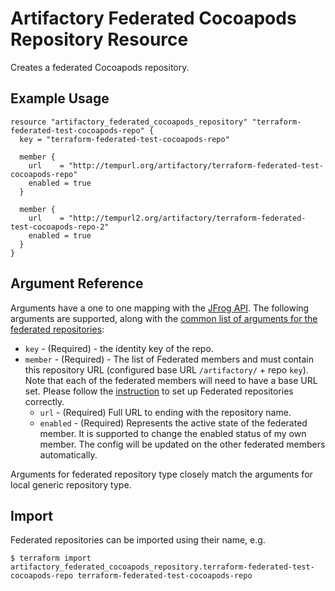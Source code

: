 # Artifactory Federated Cocoapods Repository Resource

Creates a federated Cocoapods repository.

## Example Usage

```hcl
resource "artifactory_federated_cocoapods_repository" "terraform-federated-test-cocoapods-repo" {
  key = "terraform-federated-test-cocoapods-repo"

  member {
    url    = "http://tempurl.org/artifactory/terraform-federated-test-cocoapods-repo"
    enabled = true
  }

  member {
    url    = "http://tempurl2.org/artifactory/terraform-federated-test-cocoapods-repo-2"
    enabled = true
  }
}
```

## Argument Reference

Arguments have a one to one mapping with the [JFrog API](https://www.jfrog.com/confluence/display/JFROG/Repository+Configuration+JSON#RepositoryConfigurationJSON-FederatedRepository). 
The following arguments are supported, along with the [common list of arguments for the federated repositories](local.md):

* `key` - (Required) - the identity key of the repo.
* `member` - (Required) - The list of Federated members and must contain this repository URL (configured base URL
  `/artifactory/` + repo `key`). Note that each of the federated members will need to have a base URL set.
  Please follow the [instruction](https://www.jfrog.com/confluence/display/JFROG/Working+with+Federated+Repositories#WorkingwithFederatedRepositories-SettingUpaFederatedRepository)
  to set up Federated repositories correctly.
  * `url` - (Required) Full URL to ending with the repository name.
  * `enabled` - (Required) Represents the active state of the federated member. It is supported to change the enabled
    status of my own member. The config will be updated on the other federated members automatically.

Arguments for federated repository type closely match the arguments for local generic repository type.

## Import

Federated repositories can be imported using their name, e.g.
```
$ terraform import artifactory_federated_cocoapods_repository.terraform-federated-test-cocoapods-repo terraform-federated-test-cocoapods-repo
```